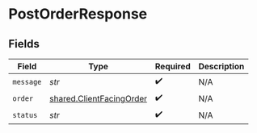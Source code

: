 # PostOrderResponse


## Fields

| Field                                                                | Type                                                                 | Required                                                             | Description                                                          |
| -------------------------------------------------------------------- | -------------------------------------------------------------------- | -------------------------------------------------------------------- | -------------------------------------------------------------------- |
| `message`                                                            | *str*                                                                | :heavy_check_mark:                                                   | N/A                                                                  |
| `order`                                                              | [shared.ClientFacingOrder](../../models/shared/clientfacingorder.md) | :heavy_check_mark:                                                   | N/A                                                                  |
| `status`                                                             | *str*                                                                | :heavy_check_mark:                                                   | N/A                                                                  |
